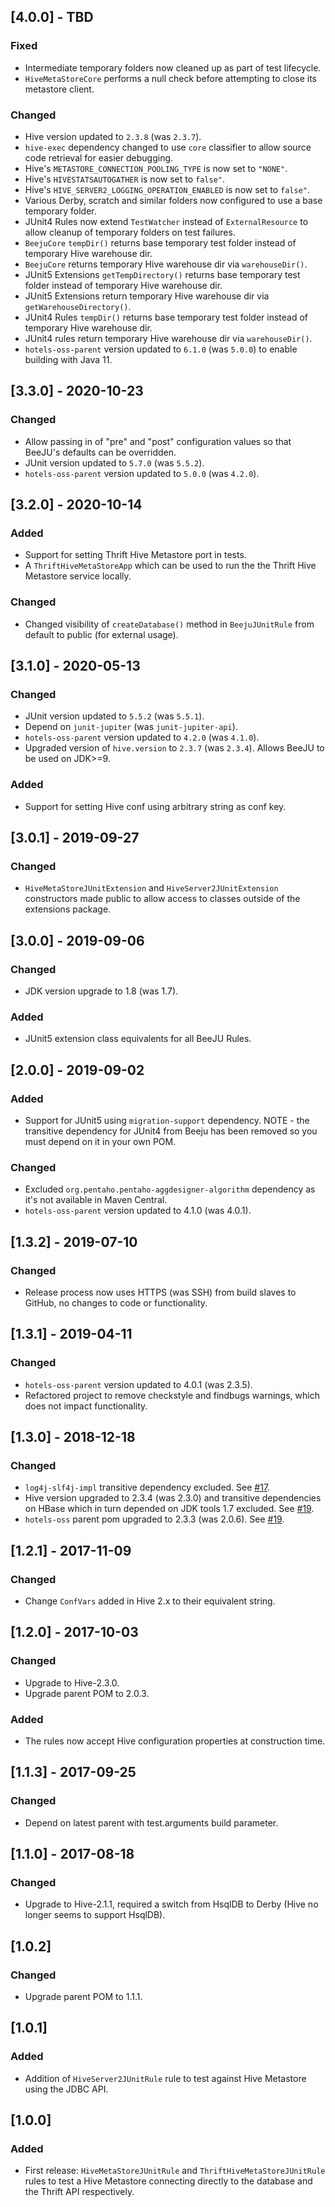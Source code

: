 ## [4.0.0] - TBD
### Fixed
- Intermediate temporary folders now cleaned up as part of test lifecycle.
- `HiveMetaStoreCore` performs a null check before attempting to close its metastore client.

### Changed
- Hive version updated to `2.3.8` (was `2.3.7`).
- `hive-exec` dependency changed to use `core` classifier to allow source code retrieval for easier debugging.
- Hive's `METASTORE_CONNECTION_POOLING_TYPE` is now set to `"NONE"`.
- Hive's `HIVESTATSAUTOGATHER` is now set to `false"`.
- Hive's `HIVE_SERVER2_LOGGING_OPERATION_ENABLED` is now set to `false"`.
- Various Derby, scratch and similar folders now configured to use a base temporary folder.
- JUnit4 Rules now extend `TestWatcher` instead of `ExternalResource` to allow cleanup of temporary folders on test failures.
- `BeejuCore` `tempDir()` returns base temporary test folder instead of temporary Hive warehouse dir.
- `BeejuCore` returns temporary Hive warehouse dir via `warehouseDir()`.
- JUnit5 Extensions `getTempDirectory()` returns base temporary test folder instead of temporary Hive warehouse dir.
- JUnit5 Extensions return temporary Hive warehouse dir via `getWarehouseDirectory()`.
- JUnit4 Rules `tempDir()` returns base temporary test folder instead of temporary Hive warehouse dir.
- JUnit4 rules return temporary Hive warehouse dir via `warehouseDir()`.
- `hotels-oss-parent` version updated to `6.1.0` (was `5.0.0`) to enable building with Java 11.

## [3.3.0] - 2020-10-23
### Changed
- Allow passing in of "pre" and "post" configuration values so that BeeJU's defaults can be overridden.
- JUnit version updated to `5.7.0` (was `5.5.2`).
- `hotels-oss-parent` version updated to `5.0.0` (was `4.2.0`). 

## [3.2.0] - 2020-10-14
### Added
- Support for setting Thrift Hive Metastore port in tests.
- A `ThriftHiveMetaStoreApp` which can be used to run the the Thrift Hive Metastore service locally.

### Changed
- Changed visibility of `createDatabase()` method in `BeejuJUnitRule` from default to public (for external usage). 

## [3.1.0] - 2020-05-13
### Changed
- JUnit version updated to `5.5.2` (was `5.5.1`).
- Depend on `junit-jupiter` (was `junit-jupiter-api`).
- `hotels-oss-parent` version updated to `4.2.0` (was `4.1.0`).
- Upgraded version of `hive.version` to `2.3.7` (was `2.3.4`). Allows BeeJU to be used on JDK>=9.

### Added
- Support for setting Hive conf using arbitrary string as conf key.

## [3.0.1] - 2019-09-27
### Changed
- `HiveMetaStoreJUnitExtension` and `HiveServer2JUnitExtension` constructors made public to allow access to classes outside of the extensions package. 

## [3.0.0] - 2019-09-06
### Changed
- JDK version upgrade to 1.8 (was 1.7).

### Added
- JUnit5 extension class equivalents for all BeeJU Rules. 

## [2.0.0] - 2019-09-02
### Added
- Support for JUnit5 using `migration-support` dependency. NOTE - the transitive dependency for JUnit4 from Beeju has been removed so you must depend on it in your own POM.

### Changed
- Excluded `org.pentaho.pentaho-aggdesigner-algorithm` dependency as it's not available in Maven Central.
- `hotels-oss-parent` version updated to 4.1.0 (was 4.0.1). 

## [1.3.2] - 2019-07-10
### Changed
- Release process now uses HTTPS (was SSH) from build slaves to GitHub, no changes to code or functionality.

## [1.3.1] - 2019-04-11
### Changed
- `hotels-oss-parent` version updated to 4.0.1 (was 2.3.5).
- Refactored project to remove checkstyle and findbugs warnings, which does not impact functionality.

## [1.3.0] - 2018-12-18
### Changed
- `log4j-slf4j-impl` transitive dependency excluded. See [#17](https://github.com/HotelsDotCom/beeju/issues/17).
- Hive version upgraded to 2.3.4 (was 2.3.0) and transitive dependencies on HBase which in turn depended on JDK tools 1.7 excluded. See [#19](https://github.com/HotelsDotCom/beeju/issues/19).
- `hotels-oss` parent pom upgraded to 2.3.3 (was 2.0.6). See [#19](https://github.com/HotelsDotCom/beeju/issues/19).

## [1.2.1] - 2017-11-09
### Changed
- Change `ConfVars` added in Hive 2.x to their equivalent string.

## [1.2.0] - 2017-10-03
### Changed
- Upgrade to Hive-2.3.0.
- Upgrade parent POM to 2.0.3.

### Added
- The rules now accept Hive configuration properties at construction time.

## [1.1.3] - 2017-09-25
### Changed
- Depend on latest parent with test.arguments build parameter.

## [1.1.0] - 2017-08-18
### Changed
- Upgrade to Hive-2.1.1, required a switch from HsqlDB to Derby (Hive no longer seems to support HsqlDB).

## [1.0.2]
### Changed
- Upgrade parent POM to 1.1.1.

## [1.0.1]
### Added
- Addition of `HiveServer2JUnitRule` rule to test against Hive Metastore using the JDBC API.

## [1.0.0]
### Added
- First release: `HiveMetaStoreJUnitRule` and `ThriftHiveMetaStoreJUnitRule` rules to test a Hive Metastore connecting directly to the database and the Thrift API respectively.

